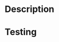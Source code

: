 # Description

<!--

- Summarize your changes and explain the rationale for making them.
- Include any relevant context from Slack, meetings, or other discussions.
- If this change is resolving a specific issue, include a link to the issue (e.g. "closes #1234").
- If applicable, include screenshots and/or videos.
- Note any AI assistance used (i.e. specific IDEs, models, or tools).

-->

# Testing

<!--

- Share how you tested your changes.
- If you're fixing a bug, explain how to reproduce the original issue.
- If applicable, make sure you've authored unit and/or integration tests.
- If applicable, provide instructions for a reviewer to test the changes for themselves.
- If applicable, mention any accessibility testing that was done.

Self-reviews with GitHub's review UI are encouraged to point out the following:

- Explanations for code or design decisions that may confuse reviewers.
- Particularly important or core changes.
- Items that may need further discussion.

Thank you for contributing to PrairieLearn! Etiquette for contributions can be found at <https://prairielearn.readthedocs.io/en/latest/contributing>.

-->
